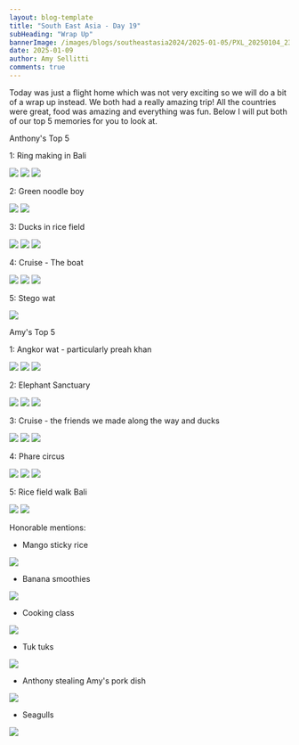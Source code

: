```yaml
---
layout: blog-template
title: "South East Asia - Day 19"
subHeading: "Wrap Up"
bannerImage: /images/blogs/southeastasia2024/2025-01-05/PXL_20250104_235431775.jpg_compressed.JPEG
date: 2025-01-09
author: Amy Sellitti
comments: true
---
```


Today was just a flight home which was not very exciting so we will do a bit of a wrap up instead. We both had a really amazing trip! All the countries were great, food was amazing and everything was fun. Below I will put both of our top 5 memories for you to look at. 

Anthony's Top 5

1: Ring making in Bali

<div class="grid-3c">
  <img src="http://photos-2.asapadventures.com/blogs/2024southeastasia/2024-12-23/PXL_20241223_035907749.MP.jpg_compressed.JPEG"/>
  <img src="http://photos-2.asapadventures.com/blogs/2024southeastasia/2024-12-23/PXL_20241223_042222648.jpg_compressed.JPEG"/>
  <img src="http://photos-2.asapadventures.com/blogs/2024southeastasia/2024-12-23/PXL_20241223_030920713.jpg_compressed.JPEG"/>
</div>

2: Green noodle boy

<div class="grid-2c">
  <img src="http://photos-2.asapadventures.com/blogs/2024southeastasia/2024-12-27/IMG_1241.JPG_compressed.JPEG"/>
  <img src="http://photos-2.asapadventures.com/blogs/2024southeastasia/2024-12-27/IMG_1303.JPG_compressed.JPEG"/>
</div>

3: Ducks in rice field

<div class="grid-1l-2w">
  <img src="http://photos-2.asapadventures.com/blogs/2024southeastasia/2024-12-23/PXL_20241223_070231880.jpg_compressed.JPEG"/>
  <img src="http://photos-2.asapadventures.com/blogs/2024southeastasia/2024-12-23/IMG_1167.JPG_compressed.JPEG"/>
  <img src="http://photos-2.asapadventures.com/blogs/2024southeastasia/2024-12-23/IMG_1184.JPG_compressed.JPEG"/>
</div>

4: Cruise - The boat

<div class="grid-2w-1l">
  <img src="http://photos-2.asapadventures.com/blogs/2024southeastasia/2024-12-28/PXL_20241228_063635674.MP.jpg_compressed.JPEG"/>
  <img src="http://photos-2.asapadventures.com/blogs/2024southeastasia/2024-12-30/PXL_20241230_024510790.MP.jpg_compressed.JPEG"/>
  <img src="http://photos-2.asapadventures.com/blogs/2024southeastasia/2025-01-01/PXL_20250101_033637969.MP.jpg_compressed.JPEG"/>
</div>

5: Stego wat

<div class="center-image"><img src="http://photos-2.asapadventures.com/blogs/2024southeastasia/2025-01-07/PXL_20250107_042522243.jpg_compressed.JPEG"/></div>


Amy's Top 5

1: Angkor wat - particularly preah khan

<div class="grid-3c">
  <img src="http://photos-2.asapadventures.com/blogs/2024southeastasia/2025-01-07/PXL_20250107_012234499.jpg_compressed.JPEG"/>
  <img src="http://photos-2.asapadventures.com/blogs/2024southeastasia/2025-01-07/PXL_20250107_013236903.jpg_compressed.JPEG"/>
  <img src="http://photos-2.asapadventures.com/blogs/2024southeastasia/2025-01-07/PXL_20250107_012917098.MP.jpg_compressed.JPEG"/>
</div>

2: Elephant Sanctuary 

<div class="grid-1l-2w">
  <img src="http://photos-2.asapadventures.com/blogs/2024southeastasia/2024-12-30/PXL_20241230_074257282.jpg_compressed.JPEG"/>
  <img src="http://photos-2.asapadventures.com/blogs/2024southeastasia/2024-12-30/PXL_20241230_073522235.jpg_compressed.JPEG"/>
  <img src="http://photos-2.asapadventures.com/blogs/2024southeastasia/2024-12-30/PXL_20241230_080544909.jpg_compressed.JPEG"/>
</div>

3: Cruise - the friends we made along the way and ducks 

<div class="grid-2w-1l">
  <img src="http://photos-2.asapadventures.com/blogs/2024southeastasia/2024-12-30/PXL_20241230_115802717.MP.jpg_compressed.JPEG"/>
  <img src="http://photos-2.asapadventures.com/blogs/2024southeastasia/2025-01-01/PXL_20250101_114732133.MP.jpg_compressed.JPEG"/>
  <img src="http://photos-2.asapadventures.com/blogs/2024southeastasia/2024-12-28/PXL_20241228_084728943.jpg_compressed.JPEG"/>
</div>

4: Phare circus

<div class="grid-3c">
  <img src="http://photos-2.asapadventures.com/blogs/2024southeastasia/2025-01-05/PXL_20250105_130643927.jpg_compressed.JPEG"/>
  <img src="http://photos-2.asapadventures.com/blogs/2024southeastasia/2025-01-05/PXL_20250105_132610728.MP.jpg_compressed.JPEG"/>
  <img src="http://photos-2.asapadventures.com/blogs/2024southeastasia/2025-01-05/PXL_20250105_125623657.jpg_compressed.JPEG"/>
</div>

5: Rice field walk Bali

<div class="grid-2c">
  <img src="http://photos-2.asapadventures.com/blogs/2024southeastasia/2024-12-23/PXL_20241223_075449296.MP.jpg_compressed.JPEG"/>
  <img src="http://photos-2.asapadventures.com/blogs/2024southeastasia/2024-12-23/PXL_20241223_075420484.jpg_compressed.JPEG"/>
</div>





Honorable mentions:

- Mango sticky rice

<div class="center-image"><img src="http://photos-2.asapadventures.com/blogs/2024southeastasia/2024-12-30/PXL_20241230_033122609.jpg_compressed.JPEG"/></div>

- Banana smoothies

<div class="center-image"><img src="http://photos-2.asapadventures.com/blogs/2024southeastasia/2024-12-30/PXL_20241230_032433532.jpg_compressed.JPEG"/></div>

- Cooking class

<div class="center-image"><img src="http://photos-2.asapadventures.com/blogs/2024southeastasia/2025-01-06/PXL_20250106_050058652.MP.jpg_compressed.JPEG"/></div>

- Tuk tuks

<div class="center-image"><img src="http://photos-2.asapadventures.com/blogs/2024southeastasia/2025-01-05/PXL_20250105_033123990.MP.jpg_compressed.JPEG"/></div>

- Anthony stealing Amy's pork dish

<div class="center-image"><img src="http://photos-2.asapadventures.com/blogs/2024southeastasia/2025-01-04/PXL_20250104_052330155.jpg_compressed.JPEG"/></div>

- Seagulls

<div class="center-image"><img src="http://photos-2.asapadventures.com/blogs/2024southeastasia/2024-12-29/PXL_20241229_101607620.jpg_compressed.JPEG"/></div>
